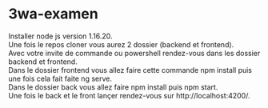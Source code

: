 # 3wa-examen
Installer node js version 1.16.20.<br />
Une fois le repos cloner vous aurez 2 dossier (backend et frontend).<br />
Avec votre invite de commande ou powershell rendez-vous dans les dossier backend et frontend.<br />
Dans le dossier frontend vous allez faire cette commande npm install puis une fois cela fait faite ng serve.<br />
Dans le dossier back vous allez faire npm install puis npm start.<br />
Une fois le back et le front lançer rendez-vous sur http://localhost:4200/.<br />

